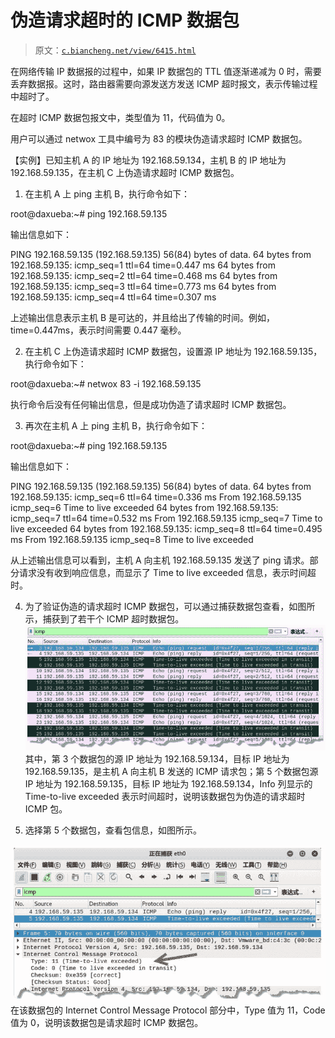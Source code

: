 # 伪造请求超时的 ICMP 数据包

> 原文：[`c.biancheng.net/view/6415.html`](http://c.biancheng.net/view/6415.html)

在网络传输 IP 数据报的过程中，如果 IP 数据包的 TTL 值逐渐递减为 0 时，需要丢弃数据报。这时，路由器需要向源发送方发送 ICMP 超时报文，表示传输过程中超时了。

在超时 ICMP 数据包报文中，类型值为 11，代码值为 0。

用户可以通过 netwox 工具中编号为 83 的模块伪造请求超时 ICMP 数据包。

【实例】已知主机 A 的 IP 地址为 192.168.59.134，主机 B 的 IP 地址为 192.168.59.135，在主机 C 上伪造请求超时 ICMP 数据包。

1) 在主机 A 上 ping 主机 B，执行命令如下：

root@daxueba:~# ping 192.168.59.135

输出信息如下：

PING 192.168.59.135 (192.168.59.135) 56(84) bytes of data.
64 bytes from 192.168.59.135: icmp_seq=1 ttl=64 time=0.447 ms
64 bytes from 192.168.59.135: icmp_seq=2 ttl=64 time=0.468 ms
64 bytes from 192.168.59.135: icmp_seq=3 ttl=64 time=0.773 ms
64 bytes from 192.168.59.135: icmp_seq=4 ttl=64 time=0.307 ms

上述输出信息表示主机 B 是可达的，并且给出了传输的时间。例如，time=0.447ms，表示时间需要 0.447 毫秒。

2) 在主机 C 上伪造请求超时 ICMP 数据包，设置源 IP 地址为 192.168.59.135，执行命令如下：

root@daxueba:~# netwox 83 -i 192.168.59.135

执行命令后没有任何输出信息，但是成功伪造了请求超时 ICMP 数据包。

3) 再次在主机 A 上 ping 主机 B，执行命令如下：

root@daxueba:~# ping 192.168.59.135

输出信息如下：

PING 192.168.59.135 (192.168.59.135) 56(84) bytes of data.
64 bytes from 192.168.59.135: icmp_seq=6 ttl=64 time=0.336 ms
From 192.168.59.135 icmp_seq=6 Time to live exceeded
64 bytes from 192.168.59.135: icmp_seq=7 ttl=64 time=0.532 ms
From 192.168.59.135 icmp_seq=7 Time to live exceeded
64 bytes from 192.168.59.135: icmp_seq=8 ttl=64 time=0.495 ms
From 192.168.59.135 icmp_seq=8 Time to live exceeded

从上述输出信息可以看到，主机 A 向主机 192.168.59.135 发送了 ping 请求。部分请求没有收到响应信息，而显示了 Time to live exceeded 信息，表示时间超时。

4) 为了验证伪造的请求超时 ICMP 数据包，可以通过捕获数据包查看，如图所示，捕获到了若干个 ICMP 超时数据包。![](img/ff22840041700b18a90a4e3c4abe257c.png)其中，第 3 个数据包的源 IP 地址为 192.168.59.134，目标 IP 地址为 192.168.59.135，是主机 A 向主机 B 发送的 ICMP 请求包；第 5 个数据包源 IP 地址为 192.168.59.135，目标 IP 地址为 192.168.59.134，Info 列显示的 Time-to-live exceeded 表示时间超时，说明该数据包为伪造的请求超时 ICMP 包。

5) 选择第 5 个数据包，查看包信息，如图所示。

![](img/2c82f96143f16e858f33ac9c19ec471b.png)在该数据包的 Internet Control Message Protocol 部分中，Type 值为 11，Code 值为 0，说明该数据包是请求超时 ICMP 数据包。